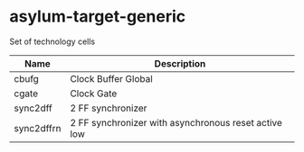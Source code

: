  # asylum-target-generic
Set of technology cells

| Name       | Description |
|------------|-------------|
| cbufg      | Clock Buffer Global |
| cgate      | Clock Gate |
| sync2dff   | 2 FF synchronizer |
| sync2dffrn | 2 FF synchronizer with asynchronous reset active low|
